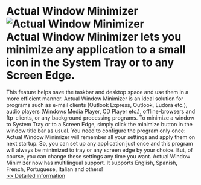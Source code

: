 # Actual Window Minimizer<br />![Actual Window Minimizer](https://mycommerce.akamaized.net/api/pimages/P162304/BIG/162304.GIF)<br />Actual Window Minimizer lets you minimize any application to a small icon in the System Tray or to any Screen Edge.
This feature helps save the taskbar and desktop space and use them in a more efficient manner.
Actual Window Minimizer is an ideal solution for programs such as e-mail clients (Outlook Express, Outlook, Eudora etc.), audio players (Windows Media Player, CD Player etc.), offline-browsers and ftp-clients, or any background processing programs.
To minimize a window to System Tray or to a Screen Edge, simply click the minimize button in the window title bar as usual.
You need to configure the program only once: Actual Window Minimizer will remember all your settings and apply them on next startup. So, you can set up any application just once and this program will always be minimized to tray or any screen edge by your choice. But, of course, you can change these settings any time you want.
Actual Window Minimizer now has multilingual support. It supports English, Spanish, French, Portuguese, Italian and others!<br />[>> Detailed information](https://secure.shareit.com/shareit/product.html?productid=162304&affiliateid=200057808)